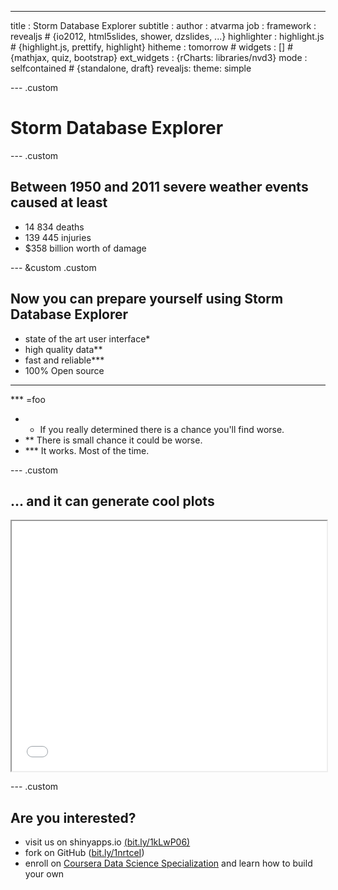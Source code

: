 ---
title       : Storm Database Explorer
subtitle    : 
author      : atvarma
job         : 
framework   : revealjs        # {io2012, html5slides, shower, dzslides, ...}
highlighter : highlight.js  # {highlight.js, prettify, highlight}
hitheme     : tomorrow      # 
widgets     : []           # {mathjax, quiz, bootstrap}
ext_widgets : {rCharts: libraries/nvd3}
mode        : selfcontained # {standalone, draft}
revealjs:
  theme: simple

--- .custom

# Storm Database Explorer






--- .custom

## Between 1950 and 2011 severe weather events caused at least

 - 14 834 deaths
 - 139 445 injuries
 - $358 billion worth of damage
 

--- &custom .custom

## Now you can prepare yourself using Storm Database Explorer



 - state of the art user interface*
 - high quality data**
 - fast and reliable***
 - 100% Open source 

- - -

*** =foo

- * If you really determined there is a chance you'll find worse.
- ** There is small chance it could be worse.
- *** It works. Most of the time.

--- .custom

## ... and it can generate cool plots


<iframe src='
assets/fig/nvd3plot2.html
' scrolling='no' seamless
class='rChart nvd3 '
id=iframe-
populationImpact
></iframe>
<style>iframe.rChart{ width: 100%; height: 400px;}</style>

--- .custom

## Are you interested?

- visit us on shinyapps.io [(bit.ly/1kLwP06)](http://bit.ly/1kLwP06)
- fork on GitHub ([bit.ly/1nrtceI](http://bit.ly/1nrtceI))
-  enroll on [Coursera Data Science Specialization](https://www.coursera.org/specialization/jhudatascience/1) and learn how to build your own







